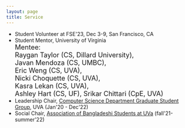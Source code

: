 ```yaml
---
layout: page
title: Service
---
```



* Student Volunteer at FSE'23, Dec 3-9, San Francisco, CA
* Student Mentor, University of Virginia <br />
  <font size="4">Mentee:  
   Raygan Taylor (CS, Dillard University),  
   Javan Mendoza (CS, UMBC),  
   Eric Weng (CS, UVA),  
   Nicki Choquette (CS, UVA),   
   Kasra Lekan (CS, UVA),  
   <a href="https://ashleybhart.com/resume/" style="text-decoration: none">Ashley Hart (CS, UF)</a>, 
   <a href="https://www.linkedin.com/in/srikarchittari" style="text-decoration: none">Srikar Chittari (CpE, UVA)</a>
   </font>
* Leadership Chair, [Computer Science Department Graduate Student Group](https://csgsg.org/), UVA (Jan'20 - Dec'22)
* Social Chair, [Association of Bangladeshi Students at UVa](https://www.facebook.com/abs.atuva/) (fall'21-summer'22)

